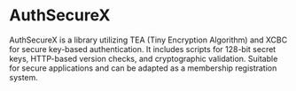 # AuthSecureX
AuthSecureX is a library utilizing TEA (Tiny Encryption Algorithm) and XCBC for secure key-based authentication. It includes scripts for 128-bit secret keys, HTTP-based version checks, and cryptographic validation. Suitable for secure applications and can be adapted as a membership registration system.
